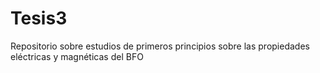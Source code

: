 # Tesis3
Repositorio sobre estudios de primeros principios sobre las propiedades eléctricas y magnéticas del BFO

